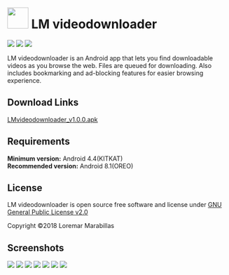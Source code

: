 # <img src="https://raw.githubusercontent.com/hikikomoriphoenix/LM-videodownloader/master/app/src/main/res/drawable/ic_launcher.png" height="48" width="48"> LM videodownloader

[![](https://img.shields.io/badge/download-LMvideodownloader_v1.0.0.apk-green.svg)](https://drive.google.com/open?id=10CjOungp22GNK4CXr_Amo2m7cKIWYdGk) [![](https://img.shields.io/badge/releases-latest-blue.svg)](https://github.com/hikikomoriphoenix/LM-videodownloader/releases/latest) 
[![](https://img.shields.io/badge/license-GPL--2.0-orange.svg)](https://github.com/hikikomoriphoenix/LM-videodownloader/blob/master/LICENSE)

 LM videodownloader is an Android app that lets you find downloadable videos as you browse the web. Files are queued for downloading. Also includes bookmarking and ad-blocking features for easier browsing experience.

## Download Links
[LMvideodownloader_v1.0.0.apk](https://drive.google.com/open?id=10CjOungp22GNK4CXr_Amo2m7cKIWYdGk)

## Requirements
**Minimum version:** Android 4.4(KITKAT) <br>
**Recommended version:** Android 8.1(OREO)

## License
LM videodownloader is open source free software and license under [GNU General Public License v2.0](https://github.com/hikikomoriphoenix/LM-videodownloader/blob/master/LICENSE)

Copyright ©2018 Loremar Marabillas

## Screenshots
<img src="https://lh3.googleusercontent.com/N_wYAk_GFo4FeHCLiYhrM8OGKZqjQU5AOu22Ongs60mATRkR_5bKibCvcJve-RP0b74t3n4nUV5RR2ObLdDc9ifm-QaAgLXhL2oknHN2kOJCmyN8Bn-hkN2E83Hdq6pRGKyzkoeYeZiCtm8oNwwJo2IShGu7TnY7N3wCNmuDzFzWniStLKxJR0EWuRk2rxYOuiWvfU8V4pRuh4rb0nfUBNPWhRNOaAhLPNQ_ojsTMkcSwr79wfitH9upVTHpSu_kx_YrNa1ThXeVp8S7pv_LPUYbto-DmkMR9I0HNq-2nlqHMlXabQ6jsEKPtRN9H_gFpZavixKaPxvTsg9sXU7fKlp7Yhsk4LXFgw2k8KnA4UD8i5rMR9-WJhESpciSL9l6Y5-WNOrAwxxIoXsQq7rkElZr3Y7wsMYUPweVOEleVq6L1kKlWG78mf3Nzm4To1p7ZpopWN67MFY8TXCVHY-39B_j_3Ny-Y2jY9IxvTgrvAdoWTFaC7PtYdx3ozfP2jc9K7QIQixjPY8MhPto0Q0AQk3BxAzm9lIdUyRR2DbHk7vZgYzp3JRH1oUqswpFtUJYXnMxzNE56QRuRAV7hRAjrfJ9KCM1g9fOg5DRfQ=w216-h384-no">   <img src="https://lh3.googleusercontent.com/PzyOD8p8BaSOk0y3utoQaffut9eaprR0-OikeK1tfzuRSRdou4_4TrDl9Gc6uSVEjIzuCLSqe5XrOTdANodRkLOwcGdzRWKC6awTYvIulyEg95tg1pU0gxLbX3U5jgP26uxEC412tTYHjRU4KRi9ttR0_7hhAZBBiAbhNwylOA-thPsxlT3qb1v5HJIxMQjv6bpGoBrUfl6TPF7ER2AKLGKJ1SOjbF-gP3TPU315PmtPJv4w_E7PDCGSay3YhB2xUNmLeJlZ5fL8exdDOKZuGY2b1MmAgQ9D-Pm1X85uw0wWmFvjSRap18vpcEShfKLu2GpND81DEiDn_1kDoX9zGzTCwU-F6YPtz2lpW0b3efaxR5OrTxrbOw6ZUeOdOatjCgijXEZwKs5dFOSw2bRgqdzzyxg_B0ijiB4tF1tGZeI0X0LxoR9diuXJoa-s8iEcg5rM47pMjzFFeB4AqjfFp9EX59msSuolGWwIoEIvinKuZ5bzGzCHHc5nrbCHqUWFrSTfLrg-3pfBQDYJP2zjC3rBQCCiBLTloaz-KQTrLZUV92SzIA25-8z7HoKYnZXcVRYpp3J6ldmw64tVuibuDBaldlbRVsbN-rHZ-Q=w216-h384-no">   <img src="https://lh3.googleusercontent.com/7XpbiGOizzEfNY8QbWYO7vJ2dbHFIo6d4NizzURMqcjw8IzCYbD6USKxZVa055xi5JswWI5F3EeADC9GT8sRivXTorJtAgz2_3LRbF5H5SgUzpjRYHDxqub497FJ-YtjsCfh6tddcaG4lMCsvKtNIfRC6R4wY7L_PcApPkRyC6GHnyY_SHNCnQzY7l60ewtGG9W924xUQwsXGivuglfjH_3nWpZmoNwmzQNe4xXBXsekUY9vm8ZFZD2fuKGKqRNT9oWlbLMkQzj0H9GV3W_Fv6cDhlGkBfDYyfz4ebx4tW4h7N8Y_HsPVM4E0FUyPAolAfhlyIURFTKB7La-3UwBpof7vqxxb9nyM1VyRgRvXzm18hhTZ_mEFvMcWOIPkn2wBv3gIawNSjxr55HYtgn1hajvgMb05mlbzWI1xH2gSlq48jN69laPz6NENBSXjEla-UYvTwIFn6qKvFwQxi-A7r2zpumphQx7nV5LG_wixCGCMvafeTMkK-UqiYrIdNtln0TrNgtZhICmgaRkb06xllL8MNccoyKVX2ESn35sF5D1Ek-PZS-uRFUnr9EHqqqEuXFVARKo_dSvAnjsPlGVALjY2Oxln9mq4Ti7Rg=w216-h384-no">
<img src="https://lh3.googleusercontent.com/DZoMLWxn69VSWH4hmxGGGmEqhjL0DZyWfOPMcpkaY5fDv4aC-Y8VDIagTTJKnOHbD3Ozn4rfInGz7gjOPnwm3SC3344sp4y-Fln6WX4baqo2RmFzUNI5_J3Wf9N9-Ad7fDiBe1yHwdk28hhllVLESiP0JJxf4tDOEZXDUHXXL8T6Oov64CyaZb2JiQqih51DDQ7r4_aTFOQNZKHegmcqHSk3G-Fm070XVfrKLEHSfjuqZfw8RrBol2niY9AZUERpZhF3Ia3uJpgKi7_eFkTGPSbWaWUl_2zjSQNCtindBJFRUt62aMZWIZm6zpBBB5ThcCFnbBekss4AUWJJqb_vu8_l3jB3u6huWHDOtXlU57N1ITaTgFXfZge4ZIj4KYM_nTGhu3j1GJar1P6hFjMJ7k3guVwnBDi5OLwTg9Gl0TDayK0Hf_Yr2w9VB7uYPuqoznxVYjnuIz3eWn0buMJuCghaplj9r_DDZKJpy9zTpLsPLkjA_fTFi3oN0gTfleYvTmQzPzfoC5QRvaBaOA6fYdaU3C6TIO8NTZFjlX57CS9_YgPtbzQ1Hw-8DH-K7z5Yz85kgHqq9JYg5l_80L39o4BPzko5m-DXAPJh5g=w216-h384-no"> <img src="https://lh3.googleusercontent.com/w5hxcV5abW6nNuZiNCFbrOM-nkmiOzRPEYsDBnFro-97n82N1H8yk2PGoY_Kq_wD_lupBJcw5RU6OdLJ2mnM9UvafsaXJsWcWJ3B1_nFsNyc8fFx0ZhUPTKJbomiJap-pKy9jKVZivuq7PMSG7pEIbxRIhbR1jSXMLXkkY1Xx7bz2IRXOyxLfdH3KvhEgfHmTYuHYRpcRzqmRJyRx09EEFCCfwKgXlBXydYHiNyMcmlTPb4KsYe0hsp_6v9tgbJvn6yxNJoLtVM9DboUUPthsp5SdHO6fDOHDxVKU1GymPxvGxV-DXq1miVLb7vH9c2E5ocJu6qFvLJDAEcxQxxeIjB-4OovVnehuFRs-jJ8q2MDfbvOGxqigHQx701_wVaNyioIg4jeHakuu9WxIPbdKCpv_Fn5CML5cy57zgBysUuTbVRFuyEc46JExAhsOQLdvXpstdK9u8TNZSy3GOI-ZspQZ1G3-DMvY4HCitCKeyOnNRsUUBlhRLKpQlPJlqFBLL5avk4i0hE_8eoHnISJgNMiSDPv0jHjlcwBz8m8N1aSMkv-Sa-ZS9LJoB8W0Cefajmbie6KT_NUzuSFbTSOYIJooBP5tJBsl2epEw=w216-h384-no"> <img src="https://lh3.googleusercontent.com/xgxOLwBppp8r3BvZVENHpmrjhsoOpowL9H2cQFdmOAF9EzfR0ncr9joC8i91V4kKVxb2Z2RL15sm3d2q4KmRNn3lbhbgvu9TVjV80H6GsxDk36N167cd5s6usVFzWJ9SeAPKRuUGt6BlJ9xcz5JD8pZ2MM8klloSfN8diU3rs1oM-2qTLq1ZTHzbG3G_YtaKedGmalxKobLgE3e7CX9vmF-23RGTcDXaRA10TeVEivbLedDu3u67ijh1AwizxDWEEjs8HIM3-6YNqlb8vmTpTWwqFPIl3O61LVWhOz-t-OYHzrRXpNh_uapSaXnem2IOChQt7fO-zzgzSQcQLLzVRokMQTjvBZcbkrLlvDWc8DbEj23Wg_Ta5l8W6jJjBKKr1VCcymWPrH9HDYCc9_1-djRldRpQ_OKKUAawc47B6hnk0a3K-gVYuXjI5Ze6l5GTq6Cn5gJeSXsnswjOITwYCPK8TLR_-hq_LFSgtmj70IkgFR5vcBEExrviiI0TFPcRlSdVaMM5Mq9ZzBJ-BZDgouxx_eK_08ubMsG3TfJpfnc3jp5gvOGiF1VhQ5nqA9baSD9bhujWVF3rz8JejJp1gjZrjd_VUGz65MmBeA=w216-h384-no">
<img src="https://lh3.googleusercontent.com/6WIFLA36VMo11yumaoxzNvbGWaQOSlwluPAOKmPwi4ZV3DuJz39JTzxndsf5bNb2UAAZ_suisrELQcmUlxVyPrTZrtogmPBhzAz4OVh-Ape3MthGqUi1yVuDS5tHhDGAfGpv6BVEN5Ciro7lVMebnvOIVU_M9t4UoKKE543ogparETI1PBynfJSR30lHY3s50Xb1vrBcrXhg3kxBYeQSTacQXdaynIda5GbfEPdTNKqX6mvPHeRhjA2OkQvBZUU9pgthCf3IkbVSMfaMs5p4nmj8brWfYEg54dlZT8MxiraSt5WC8IY8hEM2MfbKQzxf-AuEnJ9QHbgCjKorwo-bKkHXhDU7cD-ZfEu6i9E1Zg6xG4xfdjP9o7tzuoKOetlmyECjNhjBN6Tjh5e4dMnc_ulXvHIfRsLghbmo8hQwF27kP44REHRCP2leq7Zx3jqUeevQUa8S0gcp9LGHEFUWT_8vq0Git-xCUjz86ns4G_SDt2KBO0wiII0yy7Q7_qOCTrFSuxXGO-M0zibbhqskBxOTw9WvlZ08KsYmvpaC3UHH849KxVx0ny5V1UNh9c-s1EymVmveJATuDzlZHZjfTsZ0qRm6wdXsRGhavw=w216-h384-no">
